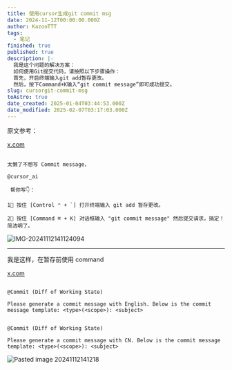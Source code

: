 ```yaml
---
title: 使用cursor生成git commit msg
date: 2024-11-12T00:00:00.000Z
author: KazooTTT
tags:
  - 笔记
finished: true
published: true
description: |-
  我是这个问题的解决方案：
  如何使用Git提交代码，请按照以下步骤操作：
  首先，开启终端输入git add暂存更改。
  然后，按下Command+K输入“git commit message”即可成功提交。
slug: cursorgit-commit-msg
toAstro: true
date_created: 2025-01-04T03:44:53.000Z
date_modified: 2025-02-07T03:17:03.000Z
---
```


原文参考：

[x.com](https://x.com/0xinhua_zh/status/1855650777110630471)

```

太懒了不想写 Commit message，

@cursor_ai

 帮你写👇：

1⃣ 按住 [Control ⌃ + `] 打开终端输入 git add 暂存更改。

2⃣ 按住 [Command ⌘ + K] 对话框输入 "git commit message" 然后提交请求，搞定！简洁明了。

```

![IMG-20241112141124094](https://pictures.kazoottt.top/2024/11/20241112-5ddd01234e9ab24764328e01034144e8.png)

---

我是这样，在暂存前使用 command

[x.com](https://x.com/FaiChou_zh/status/1855775123271459192)

```

@Commit (Diff of Working State) 

Please generate a commit message with English. Below is the commit message template: <type>(<scope>): <subject>

```

```

@Commit (Diff of Working State) 

Please generate a commit message with CN. Below is the commit message template: <type>(<scope>): <subject>

```

![Pasted image 20241112141218](https://pictures.kazoottt.top/2024/11/20241112-906ab65b44b91d7ef7b240ddd76167f9.png)
